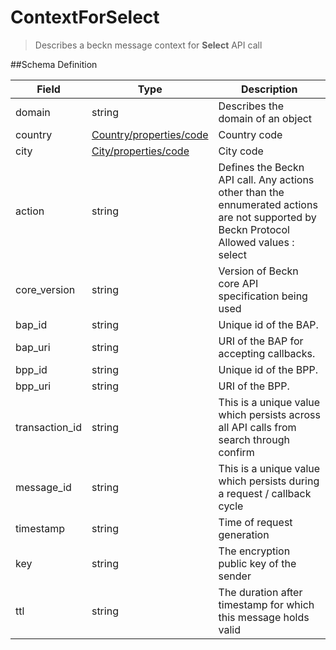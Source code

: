 # ContextForSelect

> Describes a beckn message context for **Select** API call

##Schema Definition

| **Field**      | **Type**                                                                  | **Description**                                                                                                                              |
| -------------- | ------------------------------------------------------------------------- | -------------------------------------------------------------------------------------------------------------------------------------------- |
| domain         | string                                                                    | Describes the domain of an object                                                                                                            |
| country        | [Country/properties/code](/reference/0.9.3/core/schema-reference/country) | Country code                                                                                                                                 |
| city           | [City/properties/code](/reference/0.9.3/core/schema-reference/city)       | City code                                                                                                                                    |
| action         | string                                                                    | Defines the Beckn API call. Any actions other than the ennumerated actions are not supported by Beckn Protocol <br/> Allowed values : select |
| core_version   | string                                                                    | Version of Beckn core API specification being used                                                                                           |
| bap_id         | string                                                                    | Unique id of the BAP.                                                                                                                        |
| bap_uri        | string                                                                    | URI of the BAP for accepting callbacks.                                                                                                      |
| bpp_id         | string                                                                    | Unique id of the BPP.                                                                                                                        |
| bpp_uri        | string                                                                    | URI of the BPP.                                                                                                                              |
| transaction_id | string                                                                    | This is a unique value which persists across all API calls from search through confirm                                                       |
| message_id     | string                                                                    | This is a unique value which persists during a request / callback cycle                                                                      |
| timestamp      | string                                                                    | Time of request generation                                                                                                                   |
| key            | string                                                                    | The encryption public key of the sender                                                                                                      |
| ttl            | string                                                                    | The duration after timestamp for which this message holds valid                                                                              |
